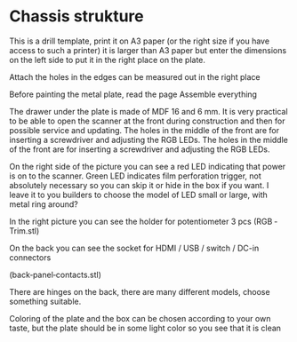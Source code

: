 # Chassis strukture
This is a drill template, print it on A3 paper (or the right size if you have access to such a printer) it is larger than A3 paper but enter the dimensions on the left side to put it in the right place on the plate.

Attach the holes in the edges can be measured out in the right place

Before painting the metal plate, read the page  Assemble everything

The drawer under the plate is made of MDF 16 and 6 mm. It is very practical to be able to open the scanner at the front during construction and then for possible service and updating. The holes in the middle of the front are for inserting a screwdriver and adjusting the RGB LEDs. The holes in the middle of the front are for inserting a screwdriver and adjusting the RGB LEDs.

On the right side of the picture you can see a red LED indicating that power is on to the scanner. Green LED indicates film perforation trigger, not absolutely necessary so you can skip it or hide in the box if you want. I leave it to you builders to choose the model of LED small or large, with metal ring around?

In the right picture you can see the holder for potentiometer 3 pcs (RGB ‐ Trim.stl)

On the back you can see the socket for HDMI / USB / switch / DC-in connectors

(back‐panel‐contacts.stl)

There are hinges on the back, there are many different models, choose something suitable.

Coloring of the plate and the box can be chosen according to your own taste, but the plate should be in some light color so you see that it is clean